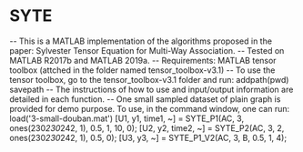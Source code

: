 # SYTE
-- This is a MATLAB implementation of the algorithms proposed in the paper:
    Sylvester Tensor Equation for Multi-Way Association. 
-- Tested on MATLAB R2017b and MATLAB 2019a.
-- Requirements: MATLAB tensor toolbox (attched in the folder named tensor_toolbox-v3.1)
-- To use the tensor toolbox, go to the tensor_toolbox-v3.1 folder and run:
    addpath(pwd)
    savepath
-- The instructions of how to use and input/output information are detailed in each function.
-- One small sampled dataset of plain graph is provided for demo purpose. 
    To use, in the command window, one can run:
    load('3-small-douban.mat')
    [U1, y1, time1, ~] = SYTE_P1(AC, 3, ones(230*230*242, 1), 0.5, 1, 10, 0);
    [U2, y2, time2, ~] = SYTE_P2(AC, 3, 2, ones(230*230*242, 1), 0.5, 0);
    [U3, y3, ~] = SYTE_P1_V2(AC, 3, B, 0.5, 1, 4);
